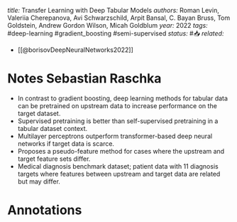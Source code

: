 *title:* Transfer Learning with Deep Tabular Models
*authors:* Roman Levin, Valeriia Cherepanova, Avi Schwarzschild, Arpit Bansal, C. Bayan Bruss, Tom Goldstein, Andrew Gordon Wilson, Micah Goldblum
*year:* 2022
*tags:* #deep-learning #gradient_boosting #semi-supervised
*status:* #📥
*related:* 
- [[@borisovDeepNeuralNetworks2022]]

# Notes  Sebastian Raschka
-   In contrast to gradient boosting, deep learning methods for tabular data can be pretrained on upstream data to increase performance on the target dataset.
-   Supervised pretraining is better than self-supervised pretraining in a tabular dataset context.
-   Multilayer perceptrons outperform transformer-based deep neural networks if target data is scarce.
-   Proposes a pseudo-feature method for cases where the upstream and target feature sets differ.
-   Medical diagnosis benchmark dataset; patient data with 11 diagnosis targets where features between upstream and target data are related but may differ.
# Annotations